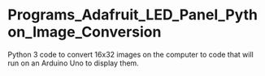 # Programs_Adafruit_LED_Panel_Python_Image_Conversion
Python 3 code to convert 16x32 images on the computer to code that will run on an Arduino Uno to display them.
